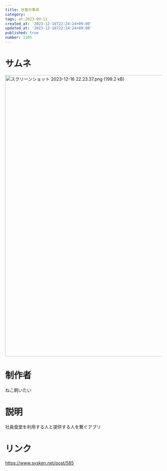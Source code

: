 ```yaml
---
title: 社食の革命
category:
tags: at:2023-09-11
created_at: '2023-12-16T22:24:24+09:00'
updated_at: '2023-12-16T22:24:24+09:00'
published: true
number: 1105
---
```


# サムネ
<img width="905" alt="スクリーンショット 2023-12-16 22.23.37.png (199.2 kB)" src="/img/1105/b2428a60-02a5-4f95-ad16-761e8543138f.webp">

# 制作者
ねこ飼いたい

# 説明
社員食堂を利用する人と提供する人を繋ぐアプリ

# リンク
https://www.sysken.net/post/585

